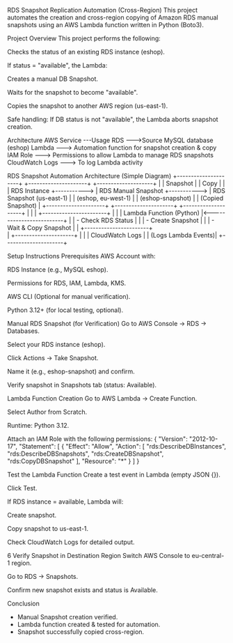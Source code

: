 RDS Snapshot Replication Automation (Cross-Region)
This project automates the creation and cross-region copying of Amazon RDS manual snapshots using an AWS Lambda function written in Python (Boto3).

Project Overview
This project performs the following:

Checks the status of an existing RDS instance (eshop).

If status = "available", the Lambda:

Creates a manual DB Snapshot.

Waits for the snapshot to become "available".

Copies the snapshot to another AWS region (us-east-1).

Safe handling: If DB status is not "available", the Lambda aborts snapshot creation.


Architecture
AWS Service	---Usage
RDS	--->Source MySQL database (eshop)
Lambda	---> Automation function for snapshot creation & copy
IAM Role ---> 	Permissions to allow Lambda to manage RDS snapshots
CloudWatch Logs ---> 	To log Lambda activity

RDS Snapshot Automation Architecture (Simple Diagram)
+---------------------+             +---------------------+             +--------------------+
|                     |  Snapshot   |                     |  Copy       |                    |
|  RDS Instance       +-----------> | RDS Manual Snapshot +-----------> | RDS Snapshot (us-east-1) |
|  (eshop, eu-west-1) |             |  (eshop-snapshot)   |             | (Copied Snapshot)   |
+---------------------+             +---------------------+             +--------------------+
           |                                                                           |
           |                      +-----------------------+                            |
           |                      | Lambda Function (Python) |<-------------------------+
           |                      |  - Check RDS Status      |
           |                      |  - Create Snapshot      |
           |                      |  - Wait & Copy Snapshot |
           |                      +-----------------------+     
           |
+---------------------+
|                     |
| CloudWatch Logs     |
| (Logs Lambda Events)|
+---------------------+




Setup Instructions
 Prerequisites
AWS Account with:

RDS Instance (e.g., MySQL eshop).

Permissions for RDS, IAM, Lambda, KMS.

AWS CLI (Optional for manual verification).

Python 3.12+ (for local testing, optional).


Manual RDS Snapshot (for Verification)
Go to AWS Console → RDS → Databases.

Select your RDS instance (eshop).

Click Actions → Take Snapshot.

Name it (e.g., eshop-snapshot) and confirm.

Verify snapshot in Snapshots tab (status: Available).



Lambda Function Creation
Go to AWS Lambda → Create Function.

Select Author from Scratch.

Runtime: Python 3.12.

Attach an IAM Role with the following permissions:
{
  "Version": "2012-10-17",
  "Statement": [
    {
      "Effect": "Allow",
      "Action": [
        "rds:DescribeDBInstances",
        "rds:DescribeDBSnapshots",
        "rds:CreateDBSnapshot",
        "rds:CopyDBSnapshot"
      ],
      "Resource": "*"
    }
  ]
}


Test the Lambda Function
Create a test event in Lambda (empty JSON {}).

Click Test.

If RDS instance = available, Lambda will:

Create snapshot.

Copy snapshot to us-east-1.

Check CloudWatch Logs for detailed output.

6️ Verify Snapshot in Destination Region
Switch AWS Console to eu-central-1 region.

Go to RDS → Snapshots.

Confirm new snapshot exists and status is Available.


Conclusion
- Manual Snapshot creation verified.
- Lambda function created & tested for automation.
- Snapshot successfully copied cross-region.






